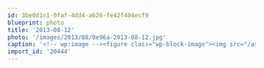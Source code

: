 ```yaml
---
id: 3be0d1c1-0faf-4dd4-a626-fe42f404ecf9
blueprint: photo
title: '2013-08-12'
photo: '/images/2013/08/0e96a-2013-08-12.jpg'
caption: '<!-- wp:image --><figure class="wp-block-image"><img src="/assets/images/2013/08/0e96a-2013-08-12.jpg" /></figure><!-- /wp:image --><!-- wp:paragraph --><p>Gateway to day3 #outsidelands</p><!-- /wp:paragraph -->'
import_id: '20444'
---
```

